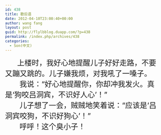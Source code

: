 ```yaml
---
id: 438
title: 歇后语
date: 2012-04-10T23:00:40+00:00
author: wang fang
layout: post
guid: http://flylbblog.duapp.com/?p=438
permalink: /index.php/archives/438
categories:
  - Son(中文)
---
```

<div>
            <span style="font-size: x-large">上楼时，我好心地提醒儿子好好走路，不要又蹦又跳的。儿子嫌我烦，对我吼了一嗓子。</span>
</div>

<div>
  <span style="font-size: x-large">       我说：“好心地提醒你，你却冲我发火。真是‘狗咬吕洞宾，不识好人心’！”</span>
</div>

<div>
  <span style="font-size: x-large">       儿子想了一会，贼贼地笑着说：“应该是‘吕洞宾咬狗，不识好狗心’！”</span>
</div>

<div>
  <span style="font-size: x-large">       呼呼！这个臭小子！</span>
</div>